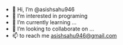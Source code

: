 - 👋 Hi, I’m @asishsahu946
- 👀 I’m interested in programing
- 🌱 I’m currently learning ...
- 💞️ I’m looking to collaborate on ...
- 📫 to reach me asishsahu946@gmail.com

<!---
asishsahu946/asishsahu946 is a ✨ special ✨ repository because its `README.md` (this file) appears on your GitHub profile.
You can click the Preview link to take a look at your changes.
--->
